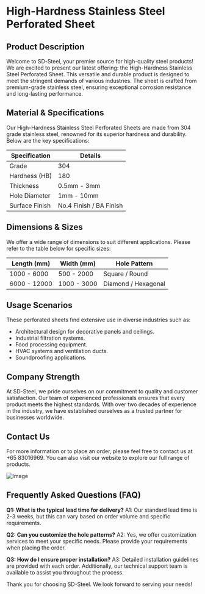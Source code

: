 # High-Hardness Stainless Steel Perforated Sheet

## Product Description
Welcome to SD-Steel, your premier source for high-quality steel products! We are excited to present our latest offering: the High-Hardness Stainless Steel Perforated Sheet. This versatile and durable product is designed to meet the stringent demands of various industries. The sheet is crafted from premium-grade stainless steel, ensuring exceptional corrosion resistance and long-lasting performance.

## Material & Specifications
Our High-Hardness Stainless Steel Perforated Sheets are made from 304 grade stainless steel, renowned for its superior hardness and durability. Below are the key specifications:

| Specification | Details |
|---------------|---------|
| Grade         | 304     |
| Hardness (HB) | 180     |
| Thickness     | 0.5mm - 3mm |
| Hole Diameter | 1mm - 10mm |
| Surface Finish | No.4 Finish / BA Finish |

## Dimensions & Sizes
We offer a wide range of dimensions to suit different applications. Please refer to the table below for specific sizes:

| Length (mm) | Width (mm) | Hole Pattern |
|-------------|------------|--------------|
| 1000 - 6000 | 500 - 2000 | Square / Round |
| 6000 - 12000| 1000 - 3000| Diamond / Hexagonal |

## Usage Scenarios
These perforated sheets find extensive use in diverse industries such as:
- Architectural design for decorative panels and ceilings.
- Industrial filtration systems.
- Food processing equipment.
- HVAC systems and ventilation ducts.
- Soundproofing applications.

## Company Strength
At SD-Steel, we pride ourselves on our commitment to quality and customer satisfaction. Our team of experienced professionals ensures that every product meets the highest standards. With over two decades of experience in the industry, we have established ourselves as a trusted partner for businesses worldwide.

## Contact Us
For more information or to place an order, please feel free to contact us at +65 83016969. You can also visit our website to explore our full range of products.

![Image](https://github.com/user-attachments/assets/2567258e-e124-4816-932d-1809bd27ef0b)

## Frequently Asked Questions (FAQ)
**Q1: What is the typical lead time for delivery?**
A1: Our standard lead time is 2-3 weeks, but this can vary based on order volume and specific requirements.

**Q2: Can you customize the hole patterns?**
A2: Yes, we offer customization services to meet your specific needs. Please provide your requirements when placing the order.

**Q3: How do I ensure proper installation?**
A3: Detailed installation guidelines are provided with each order. Additionally, our technical support team is available to assist you throughout the process.

Thank you for choosing SD-Steel. We look forward to serving your needs!